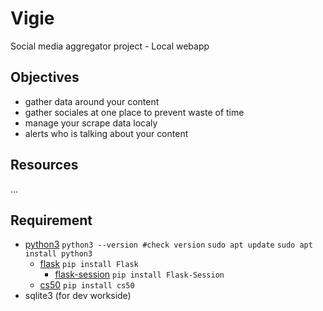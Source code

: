# Vigie
Social media aggregator project - Local webapp

## Objectives
* gather data around your content
* gather sociales at one place to prevent waste of time
* manage your scrape data localy
* alerts who is talking about your content

## Resources
...

## Requirement
* [python3](https://www.python.org/downloads/)
    `python3 --version #check version`
    `sudo apt update`
    `sudo apt install python3`
    * [flask](https://pypi.org/project/Flask/)
        `pip install Flask`
        * [flask-session](https://pypi.org/project/Flask-Session/)
            `pip install Flask-Session`
    * [cs50](https://pypi.org/project/cs50/)
        `pip install cs50`
* sqlite3 (for dev workside)